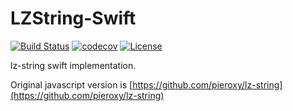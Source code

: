 # LZString-Swift

[![Build Status](https://travis-ci.org/mtakagi/lzstring-swift.svg?branch=master)](https://travis-ci.org/mtakagi/lzstring-swift)
[![codecov](https://codecov.io/gh/mtakagi/lzstring-swift/branch/master/graph/badge.svg)](https://codecov.io/gh/mtakagi/lzstring-swift)
[![License](https://img.shields.io/badge/License-WTFPL-lightgrey.svg)](http://www.wtfpl.net/)

lz-string swift implementation.

Original javascript version is [https://github.com/pieroxy/lz-string](https://github.com/pieroxy/lz-string)